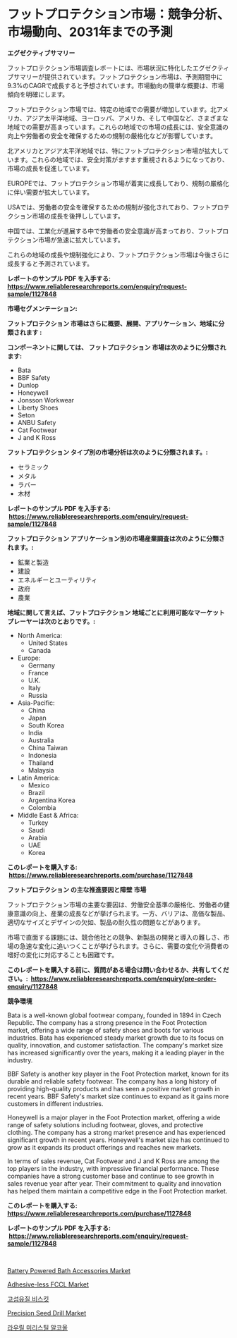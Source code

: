 <p><h1>フットプロテクション市場：競争分析、市場動向、2031年までの予測</h1></p><p><strong>エグゼクティブサマリー</strong></p>
<p><p>フットプロテクション市場調査レポートには、市場状況に特化したエグゼクティブサマリーが提供されています。フットプロテクション市場は、予測期間中に9.3%のCAGRで成長すると予想されています。市場動向の簡単な概要は、市場傾向を明確にします。</p><p>フットプロテクション市場では、特定の地域での需要が増加しています。北アメリカ、アジア太平洋地域、ヨーロッパ、アメリカ、そして中国など、さまざまな地域での需要が高まっています。これらの地域での市場の成長には、安全意識の向上や労働者の安全を確保するための規制の厳格化などが影響しています。</p><p>北アメリカとアジア太平洋地域では、特にフットプロテクション市場が拡大しています。これらの地域では、安全対策がますます重視されるようになっており、市場の成長を促進しています。</p><p>EUROPEでは、フットプロテクション市場が着実に成長しており、規制の厳格化に伴い需要が拡大しています。</p><p>USAでは、労働者の安全を確保するための規制が強化されており、フットプロテクション市場の成長を後押ししています。</p><p>中国では、工業化が進展する中で労働者の安全意識が高まっており、フットプロテクション市場が急速に拡大しています。</p><p>これらの地域の成長や規制強化により、フットプロテクション市場は今後さらに成長すると予測されています。</p></p>
<p><strong>レポートのサンプル PDF を入手する: <a href="https://www.reliableresearchreports.com/enquiry/request-sample/1127848">https://www.reliableresearchreports.com/enquiry/request-sample/1127848</a></strong></p>
<p><strong>市場セグメンテーション:</strong></p>
<p><strong> フットプロテクション 市場はさらに概要、展開、アプリケーション、地域に分類されます :</strong></p>
<p><strong>コンポーネントに関しては、 フットプロテクション 市場は次のように分類されます: &nbsp;</strong></p>
<p><ul><li>Bata</li><li>BBF Safety</li><li>Dunlop</li><li>Honeywell</li><li>Jonsson Workwear</li><li>Liberty Shoes</li><li>Seton</li><li>ANBU Safety</li><li>Cat Footwear</li><li>J and K Ross</li></ul></p>
<p><strong> フットプロテクション タイプ別の市場分析は次のように分類されます。:</strong></p>
<p><ul><li>セラミック</li><li>メタル</li><li>ラバー</li><li>木材</li></ul></p>
<p><strong>レポートのサンプル PDF を入手する: &nbsp;<a href="https://www.reliableresearchreports.com/enquiry/request-sample/1127848">https://www.reliableresearchreports.com/enquiry/request-sample/1127848</a></strong></p>
<p><strong> フットプロテクション アプリケーション別の市場産業調査は次のように分類されます。:</strong></p>
<p><ul><li>鉱業と製造</li><li>建設</li><li>エネルギーとユーティリティ</li><li>政府</li><li>農業</li></ul></p>
<p><strong>地域に関して言えば、フットプロテクション 地域ごとに利用可能なマーケットプレーヤーは次のとおりです。:</strong></p>
<p><ul>
    <li>
        North America:
        <ul>
            <li>United States</li>
            <li>Canada</li>
        </ul>
    </li>
    <li>
        Europe:
        <ul>
            <li>Germany</li>
            <li>France</li>
            <li>U.K.</li>
            <li>Italy</li>
            <li>Russia</li>
        </ul>
    </li>
    <li>
        Asia-Pacific:
        <ul>
            <li>China</li>
            <li>Japan</li>
            <li>South Korea</li>
            <li>India</li>
            <li>Australia</li>
            <li>China Taiwan</li>
            <li>Indonesia</li>
            <li>Thailand</li>
            <li>Malaysia</li>
        </ul>
    </li>
    <li>
        Latin America:
        <ul>
            <li>Mexico</li>
            <li>Brazil</li>
            <li>Argentina Korea</li>
            <li>Colombia</li>
        </ul>
    </li>
    <li>
        Middle East & Africa:
        <ul>
            <li>Turkey</li>
            <li>Saudi</li>
            <li>Arabia</li>
            <li>UAE</li>
            <li>Korea</li>
        </ul>
    </li>
    </ul></p>
<p><strong>このレポートを購入する: &nbsp;<a href="https://www.reliableresearchreports.com/purchase/1127848">https://www.reliableresearchreports.com/purchase/1127848</a></strong></p>
<p><strong>フットプロテクション の主な推進要因と障壁 市場</strong></p>
<p><p>フットプロテクション市場の主要な要因は、労働安全基準の厳格化、労働者の健康意識の向上、産業の成長などが挙げられます。一方、バリアは、高価な製品、適切なサイズとデザインの欠如、製品の耐久性の問題などがあります。</p><p>市場で直面する課題には、競合他社との競争、新製品の開発と導入の難しさ、市場の急速な変化に追いつくことが挙げられます。さらに、需要の変化や消費者の嗜好の変化に対応することも困難です。</p></p>
<p><strong>このレポートを購入する前に、質問がある場合は問い合わせるか、共有してください。:&nbsp; <a href="https://www.reliableresearchreports.com/enquiry/pre-order-enquiry/1127848">https://www.reliableresearchreports.com/enquiry/pre-order-enquiry/1127848</a></strong></p>
<p><strong>競争環境</strong></p>
<p><p>Bata is a well-known global footwear company, founded in 1894 in Czech Republic. The company has a strong presence in the Foot Protection market, offering a wide range of safety shoes and boots for various industries. Bata has experienced steady market growth due to its focus on quality, innovation, and customer satisfaction. The company's market size has increased significantly over the years, making it a leading player in the industry.</p><p>BBF Safety is another key player in the Foot Protection market, known for its durable and reliable safety footwear. The company has a long history of providing high-quality products and has seen a positive market growth in recent years. BBF Safety's market size continues to expand as it gains more customers in different industries.</p><p>Honeywell is a major player in the Foot Protection market, offering a wide range of safety solutions including footwear, gloves, and protective clothing. The company has a strong market presence and has experienced significant growth in recent years. Honeywell's market size has continued to grow as it expands its product offerings and reaches new markets.</p><p>In terms of sales revenue, Cat Footwear and J and K Ross are among the top players in the industry, with impressive financial performance. These companies have a strong customer base and continue to see growth in sales revenue year after year. Their commitment to quality and innovation has helped them maintain a competitive edge in the Foot Protection market.</p></p>
<p><strong>このレポートを購入する: &nbsp; <a href="https://www.reliableresearchreports.com/purchase/1127848">https://www.reliableresearchreports.com/purchase/1127848</a></strong></p>
<p><strong>レポートのサンプル PDF を入手する: &nbsp;<a href="https://www.reliableresearchreports.com/enquiry/request-sample/1127848">https://www.reliableresearchreports.com/enquiry/request-sample/1127848</a></strong><strong></strong></p>
<p>&nbsp;</p>
<p><p><a href="https://view.publitas.com/reportprime-1/battery-powered-bath-accessories-market-size-share-trends-analysis-report-by-application-regional-outlook-competitive-strategies-and-segment-forecasts-2024-2031/">Battery Powered Bath Accessories Market</a></p><p><a href="https://issuu.com/reportprime-2/docs/adhesive-less-fccl-market-size-2030.pptx">Adhesive-less FCCL Market</a></p><p><a href="https://medium.com/@lionelmclaughlin9078/%EA%B3%A0%EC%84%AC%EC%9C%A0-%EB%B9%84%EC%8A%A4%ED%82%B7-%EC%8B%9C%EC%9E%A5-%EC%84%B1%EA%B3%B5%EC%A0%81%EC%9D%B8-%EB%B9%84%EC%A6%88%EB%8B%88%EC%8A%A4-%EC%A0%84%EB%9E%B5%EC%9D%98-%EC%97%B4%EC%87%A0-2031%EB%85%84%EA%B9%8C%EC%A7%80%EC%9D%98-%EC%98%88%EC%B8%A1-371d9b94271d">고섬유질 비스킷</a></p><p><a href="https://github.com/lbird53714/Market-Research-Report-List-3/blob/main/precision-seed-drill-market.md">Precision Seed Drill Market</a></p><p><a href="https://medium.com/@lionelmclaughlin9078/2024%EB%85%84%EB%B6%80%ED%84%B0-2031%EB%85%84%EA%B9%8C%EC%A7%80%EC%9D%98-%EB%A1%9C%EB%A6%B4-%EB%AF%B8%EB%A6%AC%EC%8A%A4%ED%8B%B8-%EC%95%8C%EC%BD%94%EC%98%AC-%EC%8B%9C%EC%9E%A5-%EB%B6%84%EC%84%9D-%EB%B0%8F-%EA%B7%9C%EB%AA%A8-%EC%98%88%EC%B8%A1-bf6856dff0f3">라우릴 미리스틸 알코올</a></p></p>